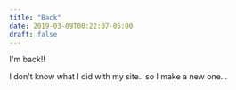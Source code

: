 ```yaml
---
title: "Back"
date: 2019-03-09T00:22:07-05:00
draft: false
---
```

I'm back!!

I don't know what I did with my site.. so I make a new one... 
